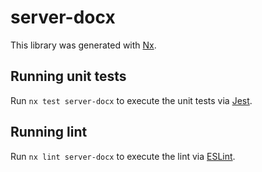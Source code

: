# server-docx

This library was generated with [Nx](https://nx.dev).

## Running unit tests

Run `nx test server-docx` to execute the unit tests via [Jest](https://jestjs.io).

## Running lint

Run `nx lint server-docx` to execute the lint via [ESLint](https://eslint.org/).

